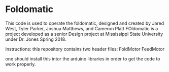 # Foldomatic
This code is used to operate the foldomatic, designed and created by Jared West, Tyler Parker, Joshua Matthews, and Cameron Platt
FOldomatic is a project developed as a senior Design project at Mississippi State University under Dr. Jones Spring 2018. 

Instructions: 
this repository contains two header files: 
  FoldMotor
  FeedMotor
  
one should install this intor the arduino libraries in order to get the code to work properly. 

